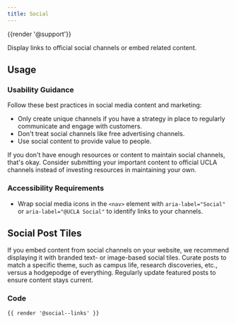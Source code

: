 ```yaml
---
title: Social
---
```

{{render '@support'}}

Display links to official social channels or embed related content.

## **Usage**

### **Usability Guidance**

Follow these best practices in social media content and marketing:

* Only create unique channels if you have a strategy in place to regularly communicate and engage with customers.
* Don't treat social channels like free advertising channels.
* Use social content to provide value to people.

If you don't have enough resources or content to maintain social channels, that's okay. Consider submitting your important content to official UCLA channels instead of investing resources in maintaining your own.

### **Accessibility Requirements**

* Wrap social media icons in the `<nav>` element with `aria-label="Social"` or `aria-label="@UCLA Social"` to identify links to your channels.

## **Social Post Tiles**

If you embed content from social channels on your website, we recommend displaying it with branded text- or image-based social tiles. Curate posts to match a specific theme, such as campus life, research discoveries, etc., versus a hodgepodge of everything. Regularly update featured posts to ensure content stays current.

### **Code**

```
{{ render '@social--links' }}
```
